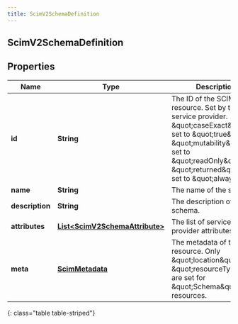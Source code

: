 ```yaml
---
title: ScimV2SchemaDefinition
---
```


## ScimV2SchemaDefinition

## Properties

| Name            | Type                                                                                   | Description                                                                                                                                                                                                                       | Notes      |
| --------------- | -------------------------------------------------------------------------------------- | --------------------------------------------------------------------------------------------------------------------------------------------------------------------------------------------------------------------------------- | ---------- |
| **id**          | <!----><!---->**String**<!---->                                                        | The ID of the SCIM resource. Set by the service provider. \&quot;caseExact\&quot; is set to \&quot;true\&quot;. \&quot;mutability\&quot; is set to \&quot;readOnly\&quot;. \&quot;returned\&quot; is set to \&quot;always\&quot;. | [optional] |
| **name**        | <!----><!---->**String**<!---->                                                        | The name of the schema.                                                                                                                                                                                                           | [optional] |
| **description** | <!----><!---->**String**<!---->                                                        | The description of the schema.                                                                                                                                                                                                    | [optional] |
| **attributes**  | <!----><!---->[**List&lt;ScimV2SchemaAttribute&gt;**](ScimV2SchemaAttribute.md)<!----> | The list of service provider attributes.                                                                                                                                                                                          | [optional] |
| **meta**        | <!----><!---->[**ScimMetadata**](ScimMetadata.md)<!---->                               | The metadata of the SCIM resource. Only \&quot;location\&quot; and \&quot;resourceType\&quot; are set for \&quot;Schema\&quot; resources.                                                                                         | [optional] |

{: class="table table-striped"}
